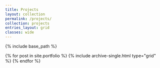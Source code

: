 ```yaml
---
title: Projects
layout: collection
permalink: /projects/
collection: projects
entries_layout: grid
classes: wide
---
```



{% include base_path %}

<div class="grid__wrapper">
  {% for post in site.portfolio %}
    {% include archive-single.html type="grid" %}
  {% endfor %}
</div>